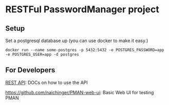 # RESTFul PasswordManager project

## Setup

Set a postgresql database up (you can use docker to make it easy.)

```docker run --name some-postgres -p 5432:5432 -e POSTGRES_PASSWORD=app -e POSTGRES_USER=app -d postgres```

## For Developers

[REST API](docs/restapi.md): DOCs on how to use the API

https://github.com/naichinger/PMAN-web-ui: Basic Web UI for testing PMAN